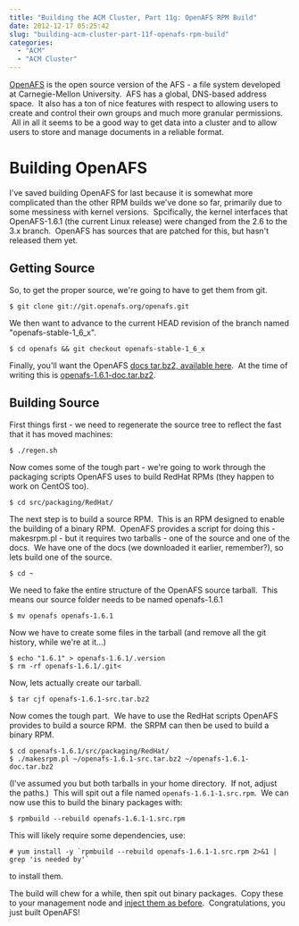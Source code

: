 ```yaml
---
title: "Building the ACM Cluster, Part 11g: OpenAFS RPM Build"
date: 2012-12-17 05:25:42
slug: "building-acm-cluster-part-11f-openafs-rpm-build"
categories:
  - "ACM"
  - "ACM Cluster"
---
```


[OpenAFS](http://www.openafs.org/) is the open source version of the AFS - a file system developed at Carnegie-Mellon University.  AFS has a global, DNS-based address space.  It also has a ton of nice features with respect to allowing users to create and control their own groups and much more granular permissions.  All in all it seems to be a good way to get data into a cluster and to allow users to store and manage documents in a reliable format.

# Building OpenAFS

I've saved building OpenAFS for last because it is somewhat more complicated than the other RPM builds we've done so far, primarily due to some messiness with kernel versions.  Spcifically, the kernel interfaces that OpenAFS-1.6.1 (the current Linux release) were changed from the 2.6 to the 3.x branch.  OpenAFS has sources that are patched for this, but hasn't released them yet.

## Getting Source

So, to get the proper source, we're going to have to get them from git.

```shell
$ git clone git://git.openafs.org/openafs.git
```

We then want to advance to the current HEAD revision of the branch named "openafs-stable-1_6_x".

```shell
$ cd openafs && git checkout openafs-stable-1_6_x
```

Finally, you'll want the OpenAFS [docs tar.bz2, available here](http://www.openafs.org/release/latest.html).  At the time of writing this is [openafs-1.6.1-doc.tar.bz2](http://www.openafs.org/dl/openafs/1.6.1/openafs-1.6.1-doc.tar.bz2).

## Building Source

First things first - we need to regenerate the source tree to reflect the fast that it has moved machines:

```shell
$ ./regen.sh
```

Now comes some of the tough part - we're going to work through the packaging scripts OpenAFS uses to build RedHat RPMs (they happen to work on CentOS too).

```shell
$ cd src/packaging/RedHat/
```

The next step is to build a source RPM.  This is an RPM designed to enable the building of a binary RPM.  OpenAFS provides a script for doing this - makesrpm.pl - but it requires two tarballs - one of the source and one of the docs.  We have one of the docs (we downloaded it earlier, remember?), so lets build one of the source.

```shell
$ cd ~
```

We need to fake the entire structure of the OpenAFS source tarball.  This means our source folder needs to be named openafs-1.6.1

```shell
$ mv openafs openafs-1.6.1
```

Now we have to create some files in the tarball (and remove all the git history, while we're at it...)

```shell
$ echo "1.6.1" > openafs-1.6.1/.version
$ rm -rf openafs-1.6.1/.git<
```

Now, lets actually create our tarball.

```shell
$ tar cjf openafs-1.6.1-src.tar.bz2
```

Now comes the tough part.  We have to use the RedHat scripts OpenAFS provides to build a source RPM.  the SRPM can then be used to build a binary RPM.

```shell
$ cd openafs-1.6.1/src/packaging/RedHat/
$ ./makesrpm.pl ~/openafs-1.6.1-src.tar.bz2 ~/openafs-1.6.1-doc.tar.bz2
```

(I've assumed you but both tarballs in your home directory.  If not, adjust the paths.)  This will spit out a file named `openafs-1.6.1-1.src.rpm`.  We can now use this to build the binary packages with:

```shell
$ rpmbuild --rebuild openafs-1.6.1-1.src.rpm
```

This will likely require some dependencies, use:

```shell
# yum install -y `rpmbuild --rebuild openafs-1.6.1-1.src.rpm 2>&1 | grep 'is needed by'`
```

to install them.

The build will chew for a while, then spit out binary packages.  Copy these to your management node and [inject them as before](/2012/12/15/building-acm-cluster-part-11b-kernel-rpm-build/).  Congratulations, you just built OpenAFS!